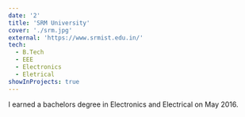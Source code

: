 ```yaml
---
date: '2'
title: 'SRM University'
cover: './srm.jpg'
external: 'https://www.srmist.edu.in/'
tech:
  - B.Tech
  - EEE
  - Electronics
  - Eletrical
showInProjects: true
---
```


I earned a bachelors degree in Electronics and Electrical on May 2016.
